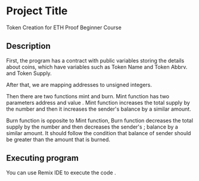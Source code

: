 # Project Title

Token Creation for ETH Proof Beginner Course

## Description

First, the program has a contract with public variables storing the details about coins, which have variables such as Token Name and Token Abbrv. and Token Supply.

After that, we are mapping addresses to unsigned integers.

Then there are two functions mint and burn.
Mint function has two parameters address and value . Mint function increases the total supply by the number and then it increases the sender's balance by a similar amount.

Burn function is opposite to Mint function, Burn function decreases the total supply by the number and then decreases the sender's ;  balance by a similar amount.
It should follow the condition that balance of sender should be greater than the amount that is burned.



## Executing program

You can use Remix IDE to execute the code .

